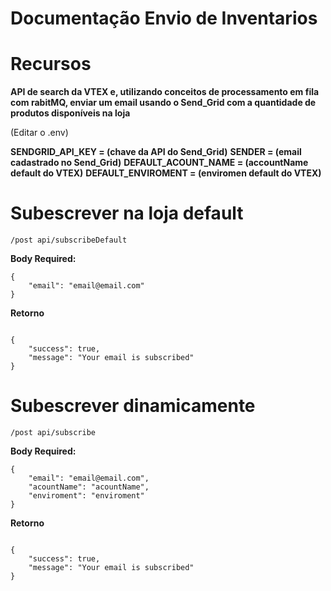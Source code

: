 # Documentação Envio de Inventarios

# Recursos

**API de search da VTEX e, utilizando conceitos de processamento em fila com rabitMQ, enviar um email usando o Send_Grid com a quantidade de produtos disponíveis na loja**

(Editar o .env)

**SENDGRID_API_KEY = (chave da API do Send_Grid)**
**SENDER = (email cadastrado no Send_Grid)**
**DEFAULT_ACOUNT_NAME = (accountName default do VTEX)**
**DEFAULT_ENVIROMENT = (enviromen default do VTEX)**

# **Subescrever na loja default**

```
/post api/subscribeDefault
```

**Body Required:**

```
{
    "email": "email@email.com"
}
```

**Retorno**
```

{
    "success": true,
    "message": "Your email is subscribed"
}
```

# **Subescrever dinamicamente**

```
/post api/subscribe
```

**Body Required:**

```
{
    "email": "email@email.com",
    "acountName": "acountName",
    "enviroment": "enviroment"
}
```

**Retorno**
```

{
    "success": true,
    "message": "Your email is subscribed"
}
```